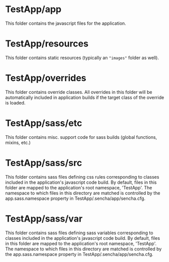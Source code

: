 # TestApp/app

This folder contains the javascript files for the application.

# TestApp/resources

This folder contains static resources (typically an `"images"` folder as well).

# TestApp/overrides

This folder contains override classes. All overrides in this folder will be 
automatically included in application builds if the target class of the override
is loaded.

# TestApp/sass/etc

This folder contains misc. support code for sass builds (global functions, 
mixins, etc.)

# TestApp/sass/src

This folder contains sass files defining css rules corresponding to classes
included in the application's javascript code build.  By default, files in this 
folder are mapped to the application's root namespace, 'TestApp'. The
namespace to which files in this directory are matched is controlled by the
app.sass.namespace property in TestApp/.sencha/app/sencha.cfg. 

# TestApp/sass/var

This folder contains sass files defining sass variables corresponding to classes
included in the application's javascript code build.  By default, files in this 
folder are mapped to the application's root namespace, 'TestApp'. The
namespace to which files in this directory are matched is controlled by the
app.sass.namespace property in TestApp/.sencha/app/sencha.cfg. 
